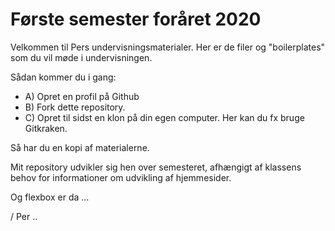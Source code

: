 # Første semester foråret 2020

Velkommen til Pers undervisningsmaterialer. Her er de filer og "boilerplates" som du vil møde i undervisningen.

Sådan kommer du i gang:

* A) Opret en profil på Github
* B) Fork dette repository.
* C) Opret til sidst en klon på din egen computer. Her kan du fx bruge Gitkraken.

Så har du en kopi af materialerne.

Mit repository udvikler sig hen over semesteret, afhængigt af klassens behov for informationer om udvikling af hjemmesider.

Og flexbox er da ...

/ Per ..
